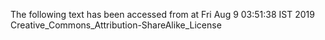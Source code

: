 The following text has been accessed from at Fri Aug 9 03:51:38 IST 2019
Creative_Commons_Attribution-ShareAlike_License
